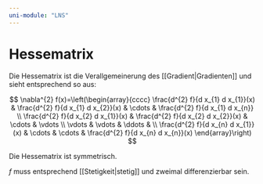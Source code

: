 ```yaml
---
uni-module: "LNS"
---
```


# Hessematrix

Die Hessematrix ist die Verallgemeinerung des [[Gradient|Gradienten]] und sieht entsprechend so aus:

$$
\nabla^{2} f(x)=\left(\begin{array}{cccc}
\frac{d^{2} f}{d x_{1} d x_{1}}(x) & \frac{d^{2} f}{d x_{1} d x_{2}}(x) & \cdots & \frac{d^{2} f}{d x_{1} d x_{n}} \\
\frac{d^{2} f}{d x_{2} d x_{1}}(x) & \frac{d^{2} f}{d x_{2} d x_{2}}(x) & \cdots & \vdots \\
\vdots & \vdots & \ddots & \\
\frac{d^{2} f}{d x_{n} d x_{1}}(x) & \cdots & \cdots & \frac{d^{2} f}{d x_{n} d x_{n}}(x)
\end{array}\right)
$$

Die Hessematrix ist symmetrisch.

$f$ muss entsprechend [[Stetigkeit|stetig]] und zweimal differenzierbar sein.
